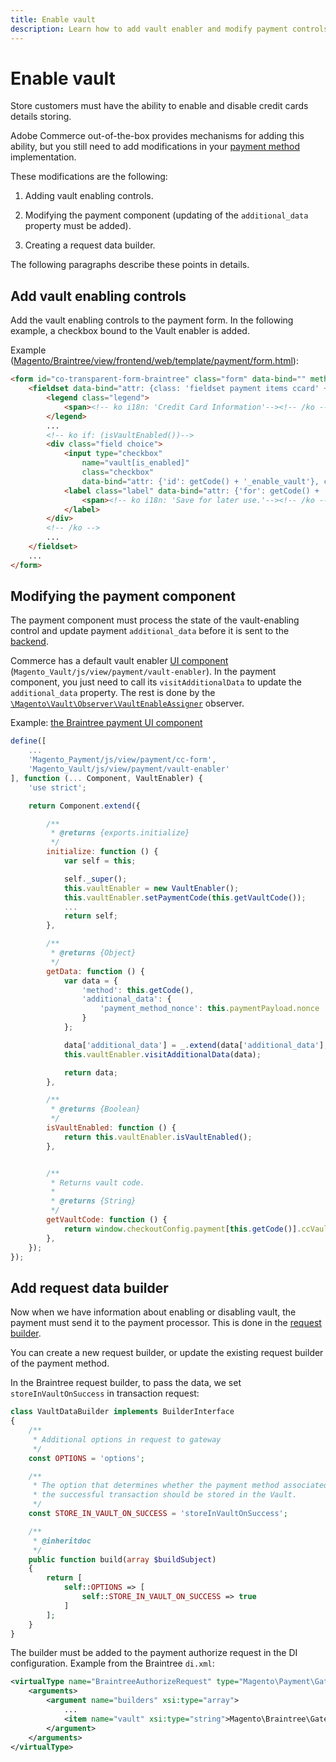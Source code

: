 ```yaml
---
title: Enable vault
description: Learn how to add vault enabler and modify payment controls.
---
```


# Enable vault

Store customers must have the ability to enable and disable credit cards details storing.

Adobe Commerce out-of-the-box provides mechanisms for adding this ability, but you still need to add modifications in your [payment method](https://glossary.magento.com/payment-method) implementation.

These modifications are the following:

1. Adding vault enabling controls.

1. Modifying the payment component (updating of the `additional_data` property must be added).

1. Creating a request data builder.

The following paragraphs describe these points in details.

## Add vault enabling controls

Add the vault enabling controls to the payment form. In the following example, a checkbox bound to the Vault enabler is added.

Example ([Magento/Braintree/view/frontend/web/template/payment/form.html](https://github.com/magento/magento2/tree/2.3/app/code/Magento/Braintree/view/frontend/web/template/payment/form.html)):

```html
<form id="co-transparent-form-braintree" class="form" data-bind="" method="post" action="#" novalidate="novalidate">
    <fieldset data-bind="attr: {class: 'fieldset payment items ccard' + getCode(), id: 'payment_form_' + getCode()}">
        <legend class="legend">
            <span><!-- ko i18n: 'Credit Card Information'--><!-- /ko --></span>
        </legend>
        ...
        <!-- ko if: (isVaultEnabled())-->
        <div class="field choice">
            <input type="checkbox"
                name="vault[is_enabled]"
                class="checkbox"
                data-bind="attr: {'id': getCode() + '_enable_vault'}, checked: vaultEnabler.isActivePaymentTokenEnabler"/>
            <label class="label" data-bind="attr: {'for': getCode() + '_enable_vault'}">
                <span><!-- ko i18n: 'Save for later use.'--><!-- /ko --></span>
            </label>
        </div>
        <!-- /ko -->
        ...
    </fieldset>
    ...
</form>
```

## Modifying the payment component

The payment component must process the state of the vault-enabling control and update payment `additional_data` before it is sent to the [backend](https://glossary.magento.com/backend).

Commerce has a default vault enabler [UI component](https://glossary.magento.com/ui-component) (`Magento_Vault/js/view/payment/vault-enabler`). In the payment component, you just need to call its `visitAdditionalData` to update the `additional_data` property. The rest is done by the [`\Magento\Vault\Observer\VaultEnableAssigner`](https://github.com/magento/magento2/tree/2.4/app/code/Magento/Vault/Observer/VaultEnableAssigner.php) observer.

Example: [the Braintree payment UI component](https://github.com/magento/magento2/tree/2.3/app/code/Magento/Braintree/view/frontend/web/js/view/payment/method-renderer/cc-form.js)

```javascript
define([
    ...
    'Magento_Payment/js/view/payment/cc-form',
    'Magento_Vault/js/view/payment/vault-enabler'
], function (... Component, VaultEnabler) {
    'use strict';

    return Component.extend({

        /**
         * @returns {exports.initialize}
         */
        initialize: function () {
            var self = this;

            self._super();
            this.vaultEnabler = new VaultEnabler();
            this.vaultEnabler.setPaymentCode(this.getVaultCode());
            ...
            return self;
        },

        /**
         * @returns {Object}
         */
        getData: function () {
            var data = {
                'method': this.getCode(),
                'additional_data': {
                    'payment_method_nonce': this.paymentPayload.nonce
                }
            };

            data['additional_data'] = _.extend(data['additional_data'], this.additionalData);
            this.vaultEnabler.visitAdditionalData(data);

            return data;
        },

        /**
         * @returns {Boolean}
         */
        isVaultEnabled: function () {
            return this.vaultEnabler.isVaultEnabled();
        },


        /**
         * Returns vault code.
         *
         * @returns {String}
         */
        getVaultCode: function () {
            return window.checkoutConfig.payment[this.getCode()].ccVaultCode;
        },
    });
});
```

## Add request data builder

Now when we have information about enabling or disabling vault, the payment must send it to the payment processor. This is done in the [request builder](../payment-gateway/request-builder.md).

You can create a new request builder, or update the existing request builder of the payment method.

In the Braintree request builder, to pass the data, we set `storeInVaultOnSuccess` in transaction request:

```php
class VaultDataBuilder implements BuilderInterface
{
    /**
     * Additional options in request to gateway
     */
    const OPTIONS = 'options';

    /**
     * The option that determines whether the payment method associated with
     * the successful transaction should be stored in the Vault.
     */
    const STORE_IN_VAULT_ON_SUCCESS = 'storeInVaultOnSuccess';

    /**
     * @inheritdoc
     */
    public function build(array $buildSubject)
    {
        return [
            self::OPTIONS => [
                self::STORE_IN_VAULT_ON_SUCCESS => true
            ]
        ];
    }
}
```

The builder must be added to the payment authorize request in the DI configuration.
Example from the Braintree `di.xml`:

```xml
<virtualType name="BraintreeAuthorizeRequest" type="Magento\Payment\Gateway\Request\BuilderComposite">
    <arguments>
        <argument name="builders" xsi:type="array">
            ...
            <item name="vault" xsi:type="string">Magento\Braintree\Gateway\Request\VaultDataBuilder</item>
        </argument>
    </arguments>
</virtualType>
```
